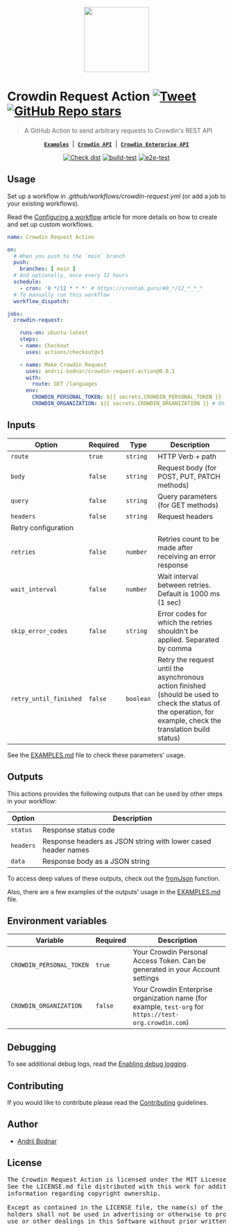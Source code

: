 [<p align='center'><img src='logo.png' width='150' height='150' align='center'/></p>](https://github.com/andrii-bodnar/crowdin-request-action)

# Crowdin Request Action [![Tweet](https://img.shields.io/twitter/url/http/shields.io.svg?style=social)](https://twitter.com/intent/tweet?url=https%3A%2F%2Fgithub.com%2Fandrii-bodnar%2Fcrowdin-request-action&text=A%20GitHub%20Action%20to%20send%20arbitrary%20requests%20to%20Crowdin%27s%20REST%20API)&nbsp;[![GitHub Repo stars](https://img.shields.io/github/stars/andrii-bodnar/crowdin-request-action?style=social&cacheSeconds=1800)](https://github.com/andrii-bodnar/crowdin-request-action/stargazers)

> A GitHub Action to send arbitrary requests to Crowdin's REST API

<div align="center">

[**`Examples`**](/EXAMPLES.md) &nbsp;|&nbsp;
[**`Crowdin API`**](https://developer.crowdin.com/api/v2/) &nbsp;|&nbsp;
[**`Crowdin Enterprise API`**](https://developer.crowdin.com/enterprise/api/v2/)

[![Check dist](https://github.com/andrii-bodnar/crowdin-request-action/actions/workflows/check-dist.yml/badge.svg)](https://github.com/andrii-bodnar/crowdin-request-action/actions/workflows/check-dist.yml)
[![build-test](https://github.com/andrii-bodnar/crowdin-request-action/actions/workflows/test.yml/badge.svg)](https://github.com/andrii-bodnar/crowdin-request-action/actions/workflows/test.yml)
[![e2e-test](https://github.com/andrii-bodnar/crowdin-request-action/actions/workflows/e2eTest.yml/badge.svg)](https://github.com/andrii-bodnar/crowdin-request-action/actions/workflows/e2eTest.yml)

</div>

## Usage

Set up a workflow in *.github/workflows/crowdin-request.yml* (or add a job to your existing workflows).

Read the [Configuring a workflow](https://help.github.com/en/articles/configuring-a-workflow) article for more details on how to create and set up custom workflows.

```yaml
name: Crowdin Request Action

on:
  # When you push to the `main` branch
  push:
    branches: [ main ]
  # And optionally, once every 12 hours
  schedule:
    - cron: '0 */12 * * *' # https://crontab.guru/#0_*/12_*_*_*
  # To manually run this workflow
  workflow_dispatch:

jobs:
  crowdin-request:

    runs-on: ubuntu-latest
    steps:
    - name: Checkout
      uses: actions/checkout@v3

    - name: Make Crowdin Request
      uses: andrii-bodnar/crowdin-request-action@0.0.1
      with:
        route: GET /languages
      env:
        CROWDIN_PERSONAL_TOKEN: ${{ secrets.CROWDIN_PERSONAL_TOKEN }}
        CROWDIN_ORGANIZATION: ${{ secrets.CROWDIN_ORGANIZATION }} # Only for Crowdin Enterprise
```

## Inputs

| Option                 | Required | Type      | Description                                                                                                                                                     |
|------------------------|----------|-----------|-----------------------------------------------------------------------------------------------------------------------------------------------------------------|
| `route`                | `true`   | `string`  | HTTP Verb + path                                                                                                                                                |
| `body`                 | `false`  | `string`  | Request body (for POST, PUT, PATCH methods)                                                                                                                     |
| `query`                | `false`  | `string`  | Query parameters (for GET methods)                                                                                                                              |
| `headers`              | `false`  | `string`  | Request headers                                                                                                                                                 |
| Retry configuration    |          |           |                                                                                                                                                                 |
| `retries`              | `false`  | `number`  | Retries count to be made after receiving an error response                                                                                                      |
| `wait_interval`        | `false`  | `number`  | Wait interval between retries. Default is 1000 ms (1 sec)                                                                                                       |
| `skip_error_codes`     | `false`  | `string`  | Error codes for which the retries shouldn't be applied. Separated by comma                                                                                      |
| `retry_until_finished` | `false`  | `boolean` | Retry the request until the asynchronous action finished (should be used to check the status of the operation, for example, check the translation build status) |

See the [EXAMPLES.md](/EXAMPLES.md) file to check these parameters' usage.

## Outputs

This actions provides the following outputs that can be used by other steps in your workflow:

| Option    | Description                                                   |
|-----------|---------------------------------------------------------------|
| `status`  | Response status code                                          |
| `headers` | Response headers as JSON string with lower cased header names |
| `data`    | Response body as a JSON string                                |

To access deep values of these outputs, check out the [fromJson](https://docs.github.com/en/actions/learn-github-actions/contexts#fromjson) function.

Also, there are a few examples of the outputs' usage in the [EXAMPLES.md](/EXAMPLES.md) file.

## Environment variables

| Variable                 | Required | Description                                                                                            |
|--------------------------|----------|--------------------------------------------------------------------------------------------------------|
| `CROWDIN_PERSONAL_TOKEN` | `true`   | Your Crowdin Personal Access Token. Can be generated in your Account settings                          |
| `CROWDIN_ORGANIZATION`   | `false`  | Your Crowdin Enterprise organization name (for example, `test-org` for `https://test-org.crowdin.com`) |

## Debugging

To see additional debug logs, read the [Enabling debug logging](https://docs.github.com/en/actions/monitoring-and-troubleshooting-workflows/enabling-debug-logging).

## Contributing

If you would like to contribute please read the [Contributing](/CONTRIBUTING.md) guidelines.

## Author

- [Andrii Bodnar](https://github.com/andrii-bodnar/)

## License

<pre>
The Crowdin Request Action is licensed under the MIT License.
See the LICENSE.md file distributed with this work for additional
information regarding copyright ownership.

Except as contained in the LICENSE file, the name(s) of the above copyright
holders shall not be used in advertising or otherwise to promote the sale,
use or other dealings in this Software without prior written authorization.
</pre>
